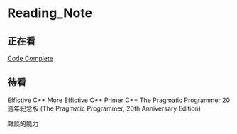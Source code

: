 # Reading_Note

## 正在看

[Code Complete](https://github.com/steven558877/Reading_Note/tree/master/Code%20Complete)
<!--stackedit_data:
eyJoaXN0b3J5IjpbMTA2MjE0NDgwMl19
-->

## 待看
Effictive C++
More Effictive C++
Primer C++
The Pragmatic Programmer 20週年紀念版 (The Pragmatic Programmer, 20th Anniversary Edition)

雜談的能力
<!--stackedit_data:
eyJoaXN0b3J5IjpbMTkxMjg1NTc1LC0xMTQ1NDQ5ODQ4XX0=
-->